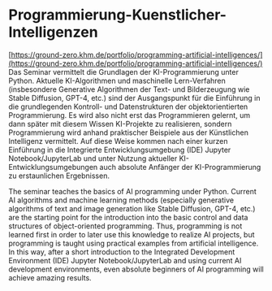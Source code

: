 # Programmierung-Kuenstlicher-Intelligenzen
[https://ground-zero.khm.de/portfolio/programming-artificial-intelligences/](https://ground-zero.khm.de/portfolio/programming-artificial-intelligences/)
Das Seminar vermittelt die Grundlagen der KI-Programmierung unter Python. Aktuelle KI-Algorithmen und maschinelle Lern-Verfahren (insbesondere Generative Algorithmen der Text- und Bilderzeugung wie Stable Diffusion, GPT-4, etc.) sind der Ausgangspunkt für die Einführung in die grundlegenden Kontroll- und Datenstrukturen der objektorientierten Programmierung. Es wird also nicht erst das Programmieren gelernt, um dann später mit diesem Wissen KI-Projekte zu realisieren, sondern Programmierung wird anhand praktischer Beispiele aus der Künstlichen Intelligenz vermittelt. Auf diese Weise kommen nach einer kurzen Einführung in die Integrierte Entwicklungsumgebung (IDE) Jupyter Notebook/JupyterLab und unter Nutzung aktueller KI-Entwicklungsumgebungen auch absolute Anfänger der KI-Programmierung zu erstaunlichen Ergebnissen.

The seminar teaches the basics of AI programming under Python. Current AI algorithms and machine learning methods (especially generative algorithms of text and image generation like Stable Diffusion, GPT-4, etc.) are the starting point for the introduction into the basic control and data structures of object-oriented programming. Thus, programming is not learned first in order to later use this knowledge to realize AI projects, but programming is taught using practical examples from artificial intelligence. In this way, after a short introduction to the Integrated Development Environment (IDE) Jupyter Notebook/JupyterLab and using current AI development environments, even absolute beginners of AI programming will achieve amazing results.
